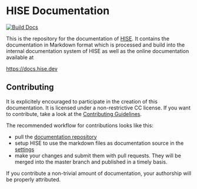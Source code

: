 # HISE Documentation

[![Build Docs](https://github.com/christophhart/hise_documentation/actions/workflows/build_docs.yml/badge.svg)](https://github.com/christophhart/hise_documentation/actions/workflows/build_docs.yml)

This is the repository for the documentation of [HISE](http://hise.dev). It contains the documentation in Markdown format which is processed and build into the internal documentation system of HISE as well as the online documentation available at

https://docs.hise.dev

## Contributing

It is explicitely encouraged to participate in the creation of this documentation. It is licensed under a non-restrictive CC license. If you want to contribute, take a look at the [Contributing Guidelines](https://docs.hise.dev/glossary/contributing.html).

The recommended workflow for contributions looks like this:

- pull the [documentation repository](https://github.com/christophhart/hise_documentation/tree/new_docs)
- setup HISE to use the markdown files as documentation source in the [settings](https://docs.hise.dev/working-with-hise/settings/development.html#doc-repository)
- make your changes and submit them with pull requests. They will be merged into the master branch and published in a timely basis.

If you contribute a non-trivial amount of documentation, your authorship will be properly attributed. 
